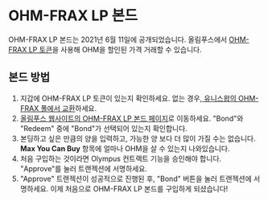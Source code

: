 # OHM-FRAX LP 본드

OHM-FRAX LP 본드는 2021년 6월 11일에 공개되었습니다. 올림푸스에서 [OHM-FRAX LP 토큰](https://v2.info.uniswap.org/pair/0x2dce0dda1c2f98e0f171de8333c3c6fe1bbf4877)을 사용해 OHM을 할인된 가격 거래할 수 있습니다.

## 본드 방법

1. 지갑에 OHM-FRAX LP 토큰이 있는지 확인하세요. 없는 경우,[ 유니스왑의 OHM-FRAX 풀에서  교환](https://v2.info.uniswap.org/pair/0x2dce0dda1c2f98e0f171de8333c3c6fe1bbf4877)하세요.
2. [올림푸스 웹사이트의 OHM-FRAX LP 본드 페이지](https://app.olympusdao.finance/#/bonds/ohm_frax_lp)로 이동하세요. "Bond"와 "Redeem" 중에 "Bond"가 선택되어 있는지 확인합니다.
3. 본딩하고 싶은 만큼의 양을 입력하고, 가능한 양 보다 더 많이 가질 수는 없습니다. **Max You Can Buy** 항목에 얼마나 OHM을 살 수 있는지 나와있습니다.
4. 처음 구입하는 것이라면 Olympus 컨트랙트 기능을 승인해야 합니다. "Approve"를 눌러 트랜젝션에 서명하세요.
5. "Approve" 트랜젝션이 성공적으로 진행된 후, "Bond" 버튼을 눌러 트랜젝션에 서명하세요. 이제 처음으로 OHM-FRAX LP 본드를 구입하게 되셨습니다!

